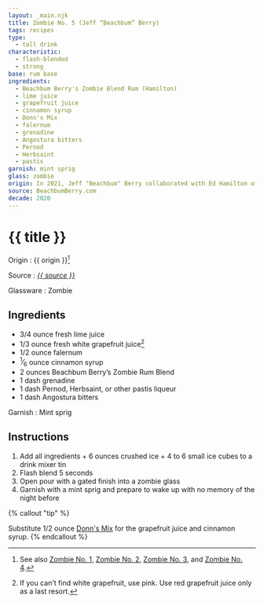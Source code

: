```yaml
---
layout: _main.njk
title: Zombie No. 5 (Jeff “Beachbum” Berry)
tags: recipes
type:
  - tall drink
characteristic:
  - flash-blended
  - strong
base: rum base
ingredients:
  - Beachbum Berry's Zombie Blend Rum (Hamilton)
  - lime juice
  - grapefruit juice
  - cinnamon syrup
  - Donn's Mix
  - falernum
  - grenadine
  - Angostura bitters
  - Pernod
  - Herbsaint
  - pastis
garnish: mint sprig
glass: zombie
origin: In 2021, Jeff "Beachbum" Berry collaborated with Ed Hamilton of Hamilton Rum to create Beachbum Berry's Zombie Blend Rum. This recipe, as printed on the label, makes use of this bottling.
source: BeachbumBerry.com
decade: 2020
---
```


<!-- markdownlint-disable MD025 -->
# {{ title }}
<!-- markdownlint-disable MD025 -->

Origin
  : {{ origin }}[^1]

Source
  : <cite><a href="https://beachbumberry.com/zombie-rum.html" target="_blank" rel="external noopener">{{ source }}</a></cite>

Glassware
  : Zombie

[^1]: See also [Zombie No. 1](/recipes/zombie-1-donns-1934/), [Zombie No. 2](/recipes/zombie-2-trader-vics-1947/), [Zombie No. 3](/recipes/zombie-3-donns-1950.md), and [Zombie No. 4](/recipes/zombie-4-donns-1956.md).

## Ingredients

- 3/4 ounce fresh lime juice
- 1/3 ounce fresh white grapefruit juice[^2]
- 1/2 ounce falernum
- <span class="frac"><sup>1</sup>&frasl;<sub>6</sub></span> ounce cinnamon syrup
- 2 ounces Beachbum Berry’s Zombie Rum Blend
- 1 dash grenadine
- 1 dash Pernod, Herbsaint, or other pastis liqueur
- 1 dash Angostura bitters

[^2]: If you can't find white grapefruit, use pink. Use red grapefruit juice only as a last resort.

Garnish
  : Mint sprig

## Instructions

1. Add all ingredients + 6 ounces crushed ice + 4 to 6 small ice cubes to a drink mixer tin
2. Flash blend 5 seconds
3. Open pour with a gated finish into a zombie glass
4. Garnish with a mint sprig and prepare to wake up with no memory of the night before

<!-- markdownlint-disable MD012 -->
{% callout "tip" %}
<!-- markdownlint-enable MD012 -->

  Substitute 1/2 ounce [Donn's Mix](/mixes/cinnamon-syrup/#tip-2) for the grapefruit juice and cinnamon syrup.
{% endcallout %}
